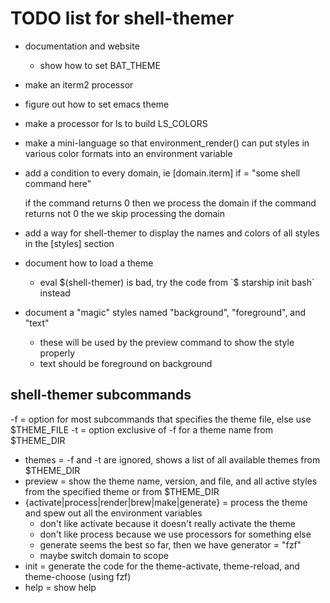 # TODO list for shell-themer

- documentation and website
  - show how to set BAT_THEME
- make an iterm2 processor
- figure out how to set emacs theme
- make a processor for ls to build LS_COLORS
- make a mini-language so that environment_render() can put styles
  in various color formats into an environment variable
- add a condition to every domain, ie
  [domain.iterm]
  if = "some shell command here"

  if the command returns 0 then we process the domain
  if the command returns not 0 the we skip processing the domain

- add a way for shell-themer to display the names and colors of all styles in the
  [styles] section

- document how to load a theme
    - eval $(shell-themer) is bad, try the code from `$ starship init bash` instead

- document a "magic" styles named "background", "foreground", and "text"
  - these will be used by the preview command to show the style properly
  - text should be foreground on background

## shell-themer subcommands

-f = option for most subcommands that specifies the theme file, else use $THEME_FILE
-t = option exclusive of -f for a theme name from $THEME_DIR

- themes = -f and -t are ignored, shows a list of all available themes from $THEME_DIR
- preview = show the theme name, version, and file, and all active styles from the specified theme or from $THEME_DIR
- {activate|process|render|brew|make|generate} = process the theme and spew out all the environment variables
  - don't like activate because it doesn't really activate the theme
  - don't like process because we use processors for something else
  - generate seems the best so far, then we have generator = "fzf"
  - maybe switch domain to scope
- init = generate the code for the theme-activate, theme-reload, and theme-choose (using fzf)
- help = show help
